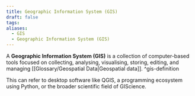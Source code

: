 ```yaml
---
title: Geographic Information System (GIS)
draft: false
tags:
aliases:
  - GIS
  - Geographic Information System (GIS)
---
```


A **Geographic Information System (GIS)** is a collection of computer-based tools focused on collecting, analysing, visualising, storing, editing, and managing [[Glossary/Geospatial Data|Geospatial data]]. ^gis-definition

This can refer to desktop software like QGIS, a programming ecosystem using Python, or the broader scientific field of GIScience.
